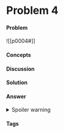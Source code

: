 # Problem 4
#### Problem
![[p0004#]]
#### Concepts
#### Discussion

#### Solution
#### Answer
<details><summary>Spoiler warning</summary>$ANSWER</details>


#### Tags